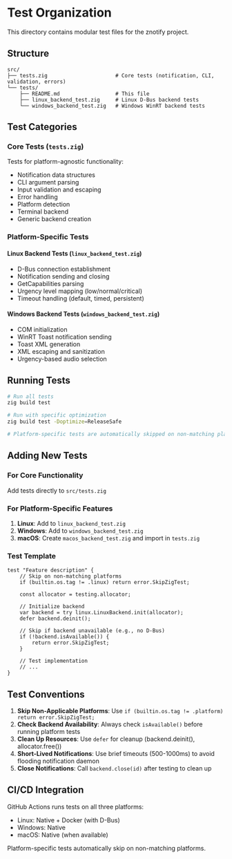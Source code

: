 # Test Organization

This directory contains modular test files for the znotify project.

## Structure

```
src/
├── tests.zig                      # Core tests (notification, CLI, validation, errors)
└── tests/
    ├── README.md                  # This file
    ├── linux_backend_test.zig     # Linux D-Bus backend tests
    └── windows_backend_test.zig   # Windows WinRT backend tests
```

## Test Categories

### Core Tests (`tests.zig`)
Tests for platform-agnostic functionality:
- Notification data structures
- CLI argument parsing
- Input validation and escaping
- Error handling
- Platform detection
- Terminal backend
- Generic backend creation

### Platform-Specific Tests

#### Linux Backend Tests (`linux_backend_test.zig`)
- D-Bus connection establishment
- Notification sending and closing
- GetCapabilities parsing
- Urgency level mapping (low/normal/critical)
- Timeout handling (default, timed, persistent)

#### Windows Backend Tests (`windows_backend_test.zig`)
- COM initialization
- WinRT Toast notification sending
- Toast XML generation
- XML escaping and sanitization
- Urgency-based audio selection

## Running Tests

```bash
# Run all tests
zig build test

# Run with specific optimization
zig build test -Doptimize=ReleaseSafe

# Platform-specific tests are automatically skipped on non-matching platforms
```

## Adding New Tests

### For Core Functionality
Add tests directly to `src/tests.zig`

### For Platform-Specific Features

1. **Linux**: Add to `linux_backend_test.zig`
2. **Windows**: Add to `windows_backend_test.zig`
3. **macOS**: Create `macos_backend_test.zig` and import in `tests.zig`

### Test Template

```zig
test "Feature description" {
    // Skip on non-matching platforms
    if (builtin.os.tag != .linux) return error.SkipZigTest;

    const allocator = testing.allocator;

    // Initialize backend
    var backend = try linux.LinuxBackend.init(allocator);
    defer backend.deinit();

    // Skip if backend unavailable (e.g., no D-Bus)
    if (!backend.isAvailable()) {
        return error.SkipZigTest;
    }

    // Test implementation
    // ...
}
```

## Test Conventions

1. **Skip Non-Applicable Platforms**: Use `if (builtin.os.tag != .platform) return error.SkipZigTest;`
2. **Check Backend Availability**: Always check `isAvailable()` before running platform tests
3. **Clean Up Resources**: Use `defer` for cleanup (backend.deinit(), allocator.free())
4. **Short-Lived Notifications**: Use brief timeouts (500-1000ms) to avoid flooding notification daemon
5. **Close Notifications**: Call `backend.close(id)` after testing to clean up

## CI/CD Integration

GitHub Actions runs tests on all three platforms:
- Linux: Native + Docker (with D-Bus)
- Windows: Native
- macOS: Native (when available)

Platform-specific tests automatically skip on non-matching platforms.
